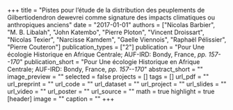 +++
title = "Pistes pour l’étude de la distribution des peuplements de Gilbertiodendron dewevrei comme signature des impacts climatiques ou anthropiques anciens"
date = "2017-01-01"
authors = ["Nicolas Barbier", "M. B. Libalah", "John Katembo", "Pierre Ploton", "Vincent Droissart", "Nicolas Texier", "Narcisse Kamdem", "Gaelle Viennois", "Raphaël Pélissier", "Pierre Couteron"]
publication_types = ["2"]
publication = "Pour Une écologie Historique en Afrique Centrale; AUF-IRD: Bondy, France, _pp. 157--170_"
publication_short = "Pour Une écologie Historique en Afrique Centrale; AUF-IRD: Bondy, France, _pp. 157--170_"
abstract_short = ""
image_preview = ""
selected = false
projects = []
tags = []
url_pdf = ""
url_preprint = ""
url_code = ""
url_dataset = ""
url_project = ""
url_slides = ""
url_video = ""
url_poster = ""
url_source = ""
math = true
highlight = true
[header]
image = ""
caption = ""
+++
